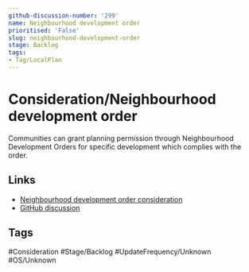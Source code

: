 ```yaml
---
github-discussion-number: '299'
name: Neighbourhood development order
prioritised: 'False'
slug: neighbourhood-development-order
stage: Backlog
tags:
- Tag/LocalPlan
---
```


# Consideration/Neighbourhood development order

Communities can grant planning permission through Neighbourhood Development Orders for specific development which complies with the order.

## Links

* [Neighbourhood development order consideration](https://design.planning.data.gov.uk/planning-consideration/neighbourhood-development-order)
* [GitHub discussion](https://github.com/digital-land/data-standards-backlog/discussions/299)

## Tags

#Consideration #Stage/Backlog #UpdateFrequency/Unknown #OS/Unknown
